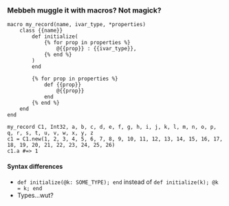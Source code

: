 ### Mebbeh muggle it with macros? Not magick?

```crystal
macro my_record(name, ivar_type, *properties)
    class {{name}}
        def initialize(
            {% for prop in properties %}
                @{{prop}} : {{ivar_type}},
            {% end %}
        )
        end

        {% for prop in properties %}
            def {{prop}}
                @{{prop}}
            end
        {% end %}
    end
end
```

```crystal
my_record C1, Int32, a, b, c, d, e, f, g, h, i, j, k, l, m, n, o, p, q, r, s, t, u, v, w, x, y, z
c1 = C1.new(1, 2, 3, 4, 5, 6, 7, 8, 9, 10, 11, 12, 13, 14, 15, 16, 17, 18, 19, 20, 21, 22, 23, 24, 25, 26)
c1.a #=> 1
```


#### Syntax differences
* `def initialize(@k: SOME_TYPE); end` instead of `def initialize(k); @k = k; end`
* Types...wut?
